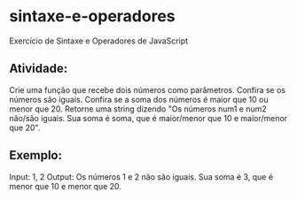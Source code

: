 # sintaxe-e-operadores
Exercício de Sintaxe e Operadores de JavaScript

## Atividade:
Crie uma função que recebe dois números como parâmetros.
Confira se os números são iguais.
Confira se a soma dos números é maior que 10 ou menor que 20.
Retorne uma string dizendo "Os números num1 e num2 não/são iguais. Sua soma é soma, que é maior/menor que 10 e maior/menor que 20".

## Exemplo:
Input: 1, 2
Output: Os números 1 e 2 não são iguais. Sua soma é 3, que é menor que 10 e menor que 20.
